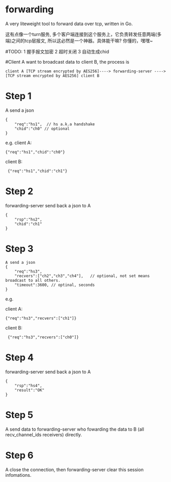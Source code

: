 # forwarding
A very liteweight tool to forward data over tcp,  written in Go.

这有点像一个turn服务, 多个客户端连接到这个服务上，它负责转发任意两端(多端)之间的tcp层报文, 所以这必然是一个神器。具体能干嘛? 你懂的，嘿嘿~


#TODO:
1 握手报文加密
2 超时关闭
3 自动生成chid


#Client A want to broadcast data to client B, the process is
```
client A [TCP stream encrypted by AES256]----> forwarding-server ----> [TCP stream encrypted by AES256] client B
```


# Step 1 
A send a json

```
{
    "req":"hs1",  // hs a.k.a handshake
    "chid":"ch0" // optional
}
```


e.g.
client A: 

```
{"req":"hs1","chid":"ch0"}
```

client B:

```
 {"req":"hs1","chid":"ch1"}

```


# Step 2 
forwarding-server send back a json to A

```
{
    "rsp":"hs2",   
    "chid":"ch1"
}

```


# Step 3 

```
A send a json
{  
    "req":"hs3",   
    "recvers":["ch2","ch3","ch4"],   // optional, not set means broadcast to all others.
    "timeout":3600, // optinal, seconds
}

```


e.g.

client A: 

```
{"req":"hs3","recvers":["ch1"]}

```
client B:

```
 {"req":"hs3","recvers":["ch0"]}

```


# Step 4
forwarding-server send back a json to A

```
{   
    "rsp":"hs4",   
    "result":"OK"
}
```


# Step 5
A send data to forwarding-server who fowarding the data to B (all recv_channel_ids receivers) directly.


# Step 6
A close the connection, then forwarding-server clear this session infomations.